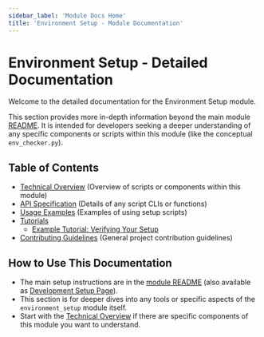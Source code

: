 ```yaml
---
sidebar_label: 'Module Docs Home'
title: 'Environment Setup - Module Documentation'
---
```


# Environment Setup - Detailed Documentation

Welcome to the detailed documentation for the Environment Setup module.

This section provides more in-depth information beyond the main module [README](../index.md). It is intended for developers seeking a deeper understanding of any specific components or scripts within this module (like the conceptual `env_checker.py`).

## Table of Contents

- [Technical Overview](./technical_overview.md) (Overview of scripts or components within this module)
- [API Specification](../api_specification.md) (Details of any script CLIs or functions)
- [Usage Examples](../usage_examples.md) (Examples of using setup scripts)
- [Tutorials](./tutorials/)
  - [Example Tutorial: Verifying Your Setup](./tutorials/example_tutorial.md)
- [Contributing Guidelines](../../../project/contributing.md) (General project contribution guidelines)

## How to Use This Documentation

- The main setup instructions are in the [module README](../index.md) (also available as [Development Setup Page](../../../development/environment-setup.md)).
- This section is for deeper dives into any tools or specific aspects of the `environment_setup` module itself.
- Start with the [Technical Overview](./technical_overview.md) if there are specific components of this module you want to understand. 